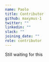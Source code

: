 ```yaml
---
name: Paolo
title: Contributor
github: maxymus-1
twitter: ""
linkedin: ""
slack: ""
joining_date: ""
role: contributor
---
```


Still waiting for this
